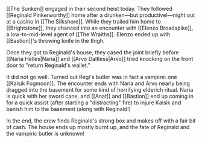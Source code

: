 [[The Sunken]] engaged in their second heist today. They followed [[Reginald Pinkerworthy]] home after a drunken—but productive!—night out at a casino in [[The Silkshore]]. While they trailed him home to [[Brightstone]], they chanced into an encounter with [[Elenzo Broadspike]], a low-to-mid-level agent of [[The Wraiths]]. Elenzo ended up with [[Bastion]]'s throwing knife in the thigh.

Once they got to Reginald's house, they cased the joint briefly before [[Naria Helles|Naria]] and [[Arvo Daltless|Arvo]] tried knocking on the front door to "return Reginald's wallet."

It did not go well. Turned out Regi's butler was in fact a vampire: one [[Kaisik Fogmoon]]. The encounter ends with Naria and Arvo nearly being dragged into the basement for some kind of horrifying elderich ritual. Naria is quick with her sword cane, and [[Anat]] and [[Bastion]] end up coming in for a quick assist (after starting a "distracting" fire) to injure Kaisik and banish him to the basement (along with Reginald!)

In the end, the crew finds Reginald's strong box and makes off with a fair bit of cash. The house ends up mostly burnt up, and the fate of Reginald and the vampiric butler is unknown!